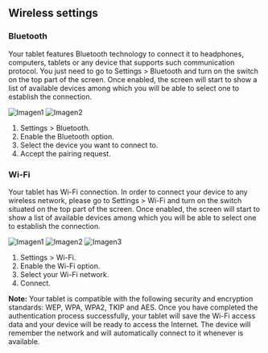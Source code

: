 ## Wireless settings

### Bluetooth

Your tablet features Bluetooth technology to connect it to headphones, computers, tablets or any device that supports such communication protocol. You just need to go to Settings > Bluetooth and turn on the switch on the top part of the screen. Once enabled, the screen will start to show a list of available devices among which you will be able to select one to establish the connection.

![Imagen1](http://static.energysistem.com/images/manuals/42799/5a12ba39bda49.jpg)
![Imagen2](http://static.energysistem.com/images/manuals/42799/5a12ba684f4c5.jpg)

1. Settings > Bluetooth.
2. Enable the Bluetooth option.
3. Select the device you want to connect to.
4. Accept the pairing request.

### Wi-Fi

Your tablet has Wi-Fi connection. In order to connect your device to any wireless network, please go to Settings > Wi-Fi and turn on the switch situated on the top part of the screen. Once enabled, the screen will start to show a list of available devices among which you will be able to select one to establish the connection.

![Imagen1](http://static.energysistem.com/images/manuals/42799/5a12baebaf89c.jpg)
![Imagen2](http://static.energysistem.com/images/manuals/42799/5a12bb68c8d48.jpg)
![Imagen3](http://static.energysistem.com/images/manuals/42799/5a12bb92f2c9d.jpg)

1. Settings > Wi-Fi.
2. Enable the Wi-Fi option.
3. Select your Wi-Fi network.
4. Connect.

**Note:** Your tablet is compatible with the following security and encryption standards: WEP, WPA, WPA2, TKIP and AES. Once you have completed the authentication process successfully, your tablet will save the Wi-Fi access data and your device will be ready to access the Internet. The device will remember the network and will automatically connect to it whenever is available.


